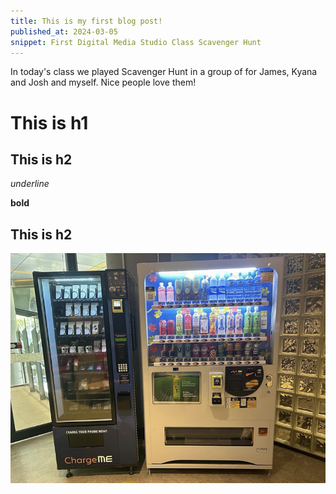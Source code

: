 ```yaml
---
title: This is my first blog post!
published_at: 2024-03-05
snippet: First Digital Media Studio Class Scavenger Hunt
---
```


In today's class we played Scavenger Hunt in a group of for James, Kyana and Josh and myself. Nice people love them!


# This is h1

## This is h2

_underline_

**bold**
## This is h2
![description](/static/1.png)
